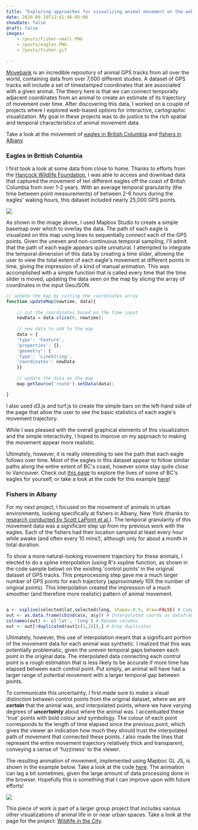 ```yaml
---
title: "Exploring approaches for visualizing animal movement on the web"
date: 2020-09-10T12:41:46-05:00
showDate: false
draft: false
images:
    - /posts/fisher-small.PNG
    - /posts/eagles.PNG
    - /posts/fisher.gif
    
---
```


[Movebank](https://www.movebank.org/cms/movebank-main) is an incredible repository of animal GPS tracks from all over the world, containing data from over 7,000 different studies. A dataset of GPS tracks will include a set of timestamped coordinates that are associated with a given animal. The theory here is that we can connect temporally adjacent coordinates from an animal to create an estimate of its trajectory of movement over time. After discovering this data, I worked on a couple of projects where I explored web-based options for interactive, cartographic visualization. My goal in these projects was to do justice to the rich spatial and temporal characteristics of animal movement data.

Take a look at the movement of [eagles in British Columbia](https://hannahker.github.io/eagles-movement/) and [fishers in Albany](https://hannahker.github.io/living-city-visualization/site-build/index.html)

### Eagles in British Columbia

I first took a look at some data from close to home. Thanks to efforts from the [Hancock Wildlife Foundation](https://hancockwildlife.org/beta-bald-eagle-tracking-alliance/), I was able to access and download data that captured the movement of ten different eagles off the coast of British Columbia from over 1-2 years. With an average temporal granularity (the time between point measurements) of between 2-6 hours during the eagles' waking hours, this dataset included nearly 25,000 GPS points. 

![](/posts/eagles.PNG)

As shown in the image above, I used Mapbox Studio to create a simple basemap over which to overlay the data. The path of each eagle is visualized on this map using lines to sequentially connect each of the GPS points. Given the uneven and non-continuous temporal sampling, I'll admit that the path of each eagle appears quite unnatural. I attempted to integrate the temporal dimension of this data by creating a time slider, allowing the user to view the total extent of each eagle's movement at different points in time, giving the impression of a kind of manual animation. This was accomplished with a simple function that is called every time that the time slider is moved, updating the data seen on the map by slicing the array of coordinates in the input GeoJSON. 

```js
// update the map by cutting the coordinates array     
function updateMap(newtime, data){
    
    // cut the coordinates based on the time input 
    newData = data.slice(0, newtime);
    
    // new data to add to the map
    data = {
    'type': 'Feature',
    'properties': {},
    'geometry': {
    'type': 'LineString',
    'coordinates': newData
    }}
    
    // update the data on the map
    map.getSource('route').setData(data);

}
```

I also used d3.js and turf.js to create the simple bars on the left-hand side of the page that allow the user to see the basic statistics of each eagle's movement trajectory. 

While I was pleased with the overall graphical elements of this visualization and the simple interactivity, I hoped to improve on my approach to making the movement appear more realistic. 

Ultimately, however, it is really interesting to see the path that each eagle follows over time. Most of the eagles in this dataset appear to follow similar paths along the entire extent of BC's coast, however some stay quite close to Vancouver. Check out [this page](https://hannahker.github.io/eagles-movement/) to explore the lives of some of BC's eagles for yourself, or take a look at the code for this example [here](https://github.com/hannahker/eagles-movement)! 

### Fishers in Albany 

For my next project, I focused on the movement of animals in urban environments, looking specifically at fishers in Albany, New York (thanks to [research conducted by Scott LaPoint et al.](https://link.springer.com/article/10.1007/s10980-013-9910-0)). The temporal granularity of this movement data was a significant step up from my previous work with the eagles. Each of the fishers had their location sampled at least every hour while awake (and often every 10 mins!), although only for about a month in total duration. 

To show a more natural-looking movement trajectory for these animals, I elected to do a spline interpolation (using R's xspline function, as shown in the code sample below) on the existing 'control points' in the original dataset of GPS tracks. This preprocessing step gave me a much larger number of GPS points for each trajectory (approximately 10X the number of original points). This interpolation created the impression of a much smoother (and therefore more realistic) pattern of animal movement. 

```r

a <- xspline(selected$lat,selected$long, shape=-0.5, draw=FALSE) # Compute spline
out <- as.data.frame(cbind(a$x, a$y)) # Interpolated coords as dataframe 
colnames(out) <- c('lat', 'long') # Rename columns 
out <- out[!duplicated(out[c(1,2)]),] # Drop duplicates 

```

Ultimately, however, this use of interpolation meant that a significant portion of the movement data for each animal was synthetic. I realized that this was potentially problematic, given the uneven temporal gaps between each point in the original data. The interpolated data connecting each control point is a rough estimation that is less likely to be accurate if more time has elapsed between each control point. Put simply, an animal will have had a larger range of potential movement with a larger temporal gap between points.  

To communicate this uncertainty, I first made sure to make a visual distinction between control points from the original dataset, where we are ***certain*** that the animal was, and interpolated points, where we have varying degrees of ***uncertainty*** about where the animal was. I accentuated these 'true' points with bold colour and symbology. The colour of each point corresponds to the length of time elapsed since the previous point, which gives the viewer an indication how much they should trust the interpolated path of movement that connected these points. I also made the lines that represent the entire movement trajectory relatively thick and transparent, conveying a sense of 'fuzziness' to the viewer. 

The resulting animation of movement, implemented using Mapboc GL JS, is shown in the example below. Take a look at the code [here](https://github.com/hannahker/living-city-visualization/tree/master/site-build/hannah_map). The animation can lag a bit sometimes, given the large amount of data processing done in the browser. Hopefully this is something that I can improve upon with future efforts! 

![](/posts/fisher.gif)

This piece of work is part of a larger group project that includes various other visualizations of animal life in or near urban spaces. Take a look at the page for the project: [Wildlife in the City](https://hannahker.github.io/living-city-visualization/site-build/index.html). 






